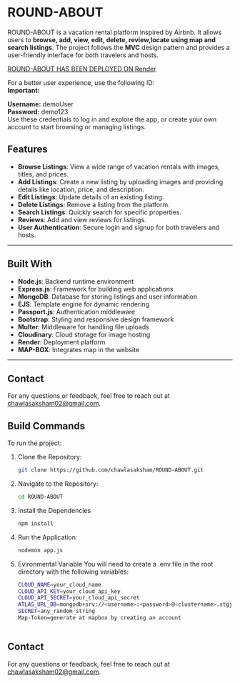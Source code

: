 # ROUND-ABOUT

ROUND-ABOUT is a vacation rental platform inspired by Airbnb. It allows users to **browse, add, view, edit, delete, review,locate using map and search listings**. The project follows the **MVC** design pattern and provides a user-friendly interface for both travelers and hosts.

[ROUND-ABOUT HAS BEEN DEPLOYED ON Render](https://round-about-3pnb.onrender.com)  

For a better user experience, use the following ID:  
**Important:**

**Username:** demoUser  
**Password:** demo123  
Use these credentials to log in and explore the app, or create your own account to start browsing or managing listings.


## Features

- **Browse Listings**: View a wide range of vacation rentals with images, titles, and prices.  
- **Add Listings**: Create a new listing by uploading images and providing details like location, price, and description.  
- **Edit Listings**: Update details of an existing listing.  
- **Delete Listings**: Remove a listing from the platform.  
- **Search Listings**: Quickly search for specific properties.  
- **Reviews**: Add and view reviews for listings.  
- **User Authentication**: Secure login and signup for both travelers and hosts.  

---

## Built With

- **Node.js**: Backend runtime environment  
- **Express.js**: Framework for building web applications  
- **MongoDB**: Database for storing listings and user information  
- **EJS**: Template engine for dynamic rendering  
- **Passport.js**: Authentication middleware  
- **Bootstrap**: Styling and responsive design framework  
- **Multer**: Middleware for handling file uploads  
- **Cloudinary**: Cloud storage for image hosting  
- **Render**: Deployment platform
-  **MAP-BOX**: Integrates map in the website  

---

## Contact

For any questions or feedback, feel free to reach out at [chawlasaksham02@gmail.com](mailto:chawlasaksham02@gmail.com).

## Build Commands

To run the project:

1. Clone the Repository:  
   ```bash
   git clone https://github.com/chawlasaksham/ROUND-ABOUT.git
   
2. Navigate to the Repository:  
   ```bash
   cd ROUND-ABOUT
   
3. Install the Dependencies  
   ```bash
   npm install

4. Run the Application:
   ```bash
   nodemon app.js
   
5. Evironmental Variable
   You will need to create a .env file in the root directory with the following variables:
   ```bash
   CLOUD_NAME=your_cloud_name
   CLOUD_API_KEY=your_cloud_api_key
   CLOUD_API_SECRET=your_cloud_api_secret
   ATLAS_URL_DB=mongodb+srv://<username>:<password>@<clustername>.stgjz.mongodb.net/?retryWrites=true&w=majority&appName=<cluster-name>
   SECRET=any_random_string
   Map-Token=generate at mapbox by creating an account
  
## Contact

For any questions or feedback, feel free to reach out at [chawlasaksham02@gmail.com](mailto:chawlasaksham02@gmail.com).

